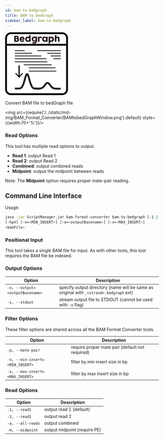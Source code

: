 ```yaml
---
id: bam-to-bedgraph
title: BAM to bedGraph
sidebar_label: bam-to-bedgraph
---
```


![bam-to-bedgraph](/../static/icons/BAM_Format_Converter/BAMtobedGraph_square.svg)

Convert BAM file to bedGraph file

<img src={require('/../static/md-img/BAM_Format_Converter/BAMtobedGraphWindow.png').default} style={{width:70+'%'}}/>

### Read Options

This tool has multiple read options to output.
* **Read 1**: output Read 1
* **Read 2**: output Read 2
* **Combined**: output combined reads
* **Midpoint**: output the midpoint between reads

Note: The **Midpoint** option requires proper mate-pair reading.


## Command Line Interface

Usage:
```bash
java -jar ScriptManager.jar bam-format-converter bam-to-bedgraph [-1 | -2 | -a | -m]
[-hpV] [-n=<MIN_INSERT>] [-o=<outputBasename>] [-x=<MAX_INSERT>]
<bamFile>
```

### Positional Input

This tool takes a single BAM file for input. As with other tools, this tool requires the BAM file be indexed.

### Output Options

| Option | Description |
| ------ | ----------- |
| `-o, --output=<outputBasename>` | specify output directory (name will be same as original with `_<strand>.bedgraph` ext) |
| `-s, --stdout` | stream output file to STDOUT (cannot be used with `-o` flag) |

### Filter Options
These filter options are shared across all the BAM Format Converter tools.

| Option | Description |
| ------ | ----------- |
| `-p, --mate-pair` | require proper mate pair (default not required) |
| `-n, --min-insert=<MIN_INSERT>` | filter by min insert size in bp |
| `-x, --max-insert=<MAX_INSERT>` | filter by max insert size in bp |

### Read Options

| Option | Description |
| ------ | ----------- |
| `-1, --read1` | output read 1 (default) |
| `-2, --read2` | output read 2 |
| `-a, --all-reads` | output combined |
| `-m, --midpoint` | output midpoint (require PE) |
